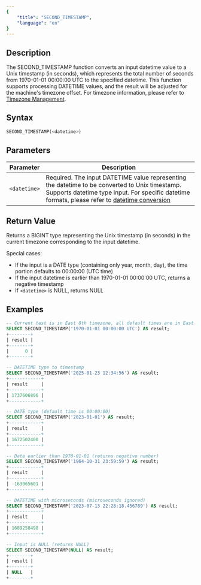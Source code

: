```yaml
---
{
    "title": "SECOND_TIMESTAMP",
    "language": "en"
}
---
```


## Description

The SECOND_TIMESTAMP function converts an input datetime value to a Unix timestamp (in seconds), which represents the total number of seconds from 1970-01-01 00:00:00 UTC to the specified datetime. This function supports processing DATETIME values, and the result will be adjusted for the machine's timezone offset. For timezone information, please refer to [Timezone Management](../../../../admin-manual/cluster-management/time-zone).

## Syntax

```sql
SECOND_TIMESTAMP(<datetime>)
```

## Parameters

| Parameter    | Description                                                                                                                                                                                                                                       |
|--------------|---------------------------------------------------------------------------------------------------------------------------------------------------------------------------------------------------------------------------------------------------|
| `<datetime>` | Required. The input DATETIME value representing the datetime to be converted to Unix timestamp. Supports datetime type input. For specific datetime formats, please refer to [datetime conversion](../../../../../current/sql-manual/basic-element/sql-data-types/conversion/datetime-conversion) |

## Return Value

Returns a BIGINT type representing the Unix timestamp (in seconds) in the current timezone corresponding to the input datetime.

Special cases:
- If the input is a DATE type (containing only year, month, day), the time portion defaults to 00:00:00 (UTC time)
- If the input datetime is earlier than 1970-01-01 00:00:00 UTC, returns a negative timestamp
- If `<datetime>` is NULL, returns NULL

## Examples

```sql
-- Current test is in East 8th timezone, all default times are in East 8th timezone, timezone can also be specified
SELECT SECOND_TIMESTAMP('1970-01-01 00:00:00 UTC') AS result;
+--------+
| result |
+--------+
|      0 |
+--------+

-- DATETIME type to timestamp
SELECT SECOND_TIMESTAMP('2025-01-23 12:34:56') AS result;
+------------+
| result     |
+------------+
| 1737606896 |
+------------+

-- DATE type (default time is 00:00:00)
SELECT SECOND_TIMESTAMP('2023-01-01') AS result;
+------------+
| result     |
+------------+
| 1672502400 |
+------------+

-- Date earlier than 1970-01-01 (returns negative number)
SELECT SECOND_TIMESTAMP('1964-10-31 23:59:59') AS result;
+------------+
| result     |
+------------+
| -163065601 |
+------------+

-- DATETIME with microseconds (microseconds ignored)
SELECT SECOND_TIMESTAMP('2023-07-13 22:28:18.456789') AS result;
+------------+
| result     |
+------------+
| 1689258498 |
+------------+

-- Input is NULL (returns NULL)
SELECT SECOND_TIMESTAMP(NULL) AS result;
+--------+
| result |
+--------+
| NULL   |
+--------+
```